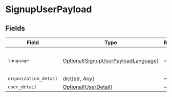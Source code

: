 # SignupUserPayload


## Fields

| Field                                                                                   | Type                                                                                    | Required                                                                                | Description                                                                             |
| --------------------------------------------------------------------------------------- | --------------------------------------------------------------------------------------- | --------------------------------------------------------------------------------------- | --------------------------------------------------------------------------------------- |
| `language`                                                                              | [Optional[SignupUserPayloadLanguage]](../../models/shared/signupuserpayloadlanguage.md) | :heavy_minus_sign:                                                                      | Language for user invitation email                                                      |
| `organization_detail`                                                                   | dict[str, *Any*]                                                                        | :heavy_minus_sign:                                                                      | N/A                                                                                     |
| `user_detail`                                                                           | [Optional[UserDetail]](../../models/shared/userdetail.md)                               | :heavy_minus_sign:                                                                      | N/A                                                                                     |